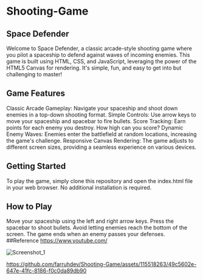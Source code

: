 # Shooting-Game
## Space Defender
Welcome to Space Defender, a classic arcade-style shooting game where you pilot a spaceship to defend against waves of incoming enemies. This game is built using HTML, CSS, and JavaScript, leveraging the power of the HTML5 Canvas for rendering. It's simple, fun, and easy to get into but challenging to master!

## Game Features
Classic Arcade Gameplay: Navigate your spaceship and shoot down enemies in a top-down shooting format.
Simple Controls: Use arrow keys to move your spaceship and spacebar to fire bullets.
Score Tracking: Earn points for each enemy you destroy. How high can you score?
Dynamic Enemy Waves: Enemies enter the battlefield at random locations, increasing the game's challenge.
Responsive Canvas Rendering: The game adjusts to different screen sizes, providing a seamless experience on various devices.

## Getting Started
To play the game, simply clone this repository and open the index.html file in your web browser. No additional installation is required.

## How to Play 
Move your spaceship using the left and right arrow keys.
Press the spacebar to shoot bullets.
Avoid letting enemies reach the bottom of the screen.
The game ends when an enemy passes your defenses.
##Reference
https://www.youtube.com/

![Screenshot_1](https://github.com/farruhdev/Shooting-Game/assets/115518263/db85693d-d1a8-4f42-af1a-eaa3d5842461)




https://github.com/farruhdev/Shooting-Game/assets/115518263/49c5602e-647e-41fc-8186-f0c0da89db90

